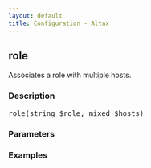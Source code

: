 ```yaml
---
layout: default
title: Configuration - Altax
---
```

## role

Associates a role with multiple hosts.

### Description

<pre class="php-nonumber">
role(string $role, mixed $hosts)
</pre>

### Parameters

### Examples